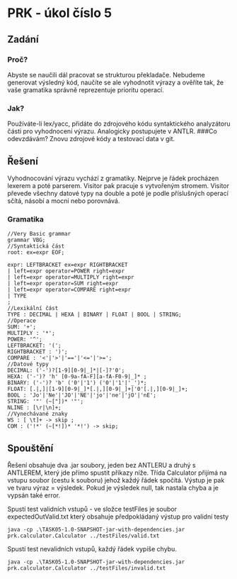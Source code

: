 # PRK - úkol číslo 5
## Zadání 
### Proč?
Abyste se naučili dál pracovat se strukturou překladače. Nebudeme generovat výsledný kód, naučíte se ale vyhodnotit výrazy a ověříte tak, že vaše gramatika správně reprezentuje prioritu operací.
### Jak?
Používáte-li lex/yacc, přidáte do zdrojového kódu syntaktického analyzátoru části pro vyhodnocení výrazu. Analogicky postupujete v ANTLR.
###Co odevzdávám?
Znovu zdrojové kódy a testovací data v git.


## Řešení
Vyhodnocování výrazu vychází z gramatiky. Nejprve je řádek procházen lexerem a poté parserem. Visitor pak pracuje s vytvořeným stromem.
Visitor převede všechny datové typy na double a poté je podle příslušných operací sčítá, násobí a mocní nebo porovnává.

### Gramatika
    //Very Basic grammar
    grammar VBG;
    //Syntaktická část
    root: ex=expr EOF;
    
    expr: LEFTBRACKET ex=expr RIGHTBRACKET
    | left=expr operator=POWER right=expr
    | left=expr operator=MULTIPLY right=expr
    | left=expr operator=SUM right=expr
    | left=expr operator=COMPARE right=expr
    | TYPE
    ;
    //Lexikální část
    TYPE : DECIMAL | HEXA | BINARY | FLOAT | BOOL | STRING;
    //Operace
    SUM: '+';
    MULTIPLY : '*';
    POWER: '^';
    LEFTBRACKET: '(';
    RIGHTBRACKET : ')';
    COMPARE : '<'|'>'|'=='|'<='|'>=';
    //Datové typy
    DECIMAL: ('-')?[1-9][0-9|_]*|[-]?'0';
    HEXA: ('-')? 'h' [0-9a-fA-F][a-fA-F0-9|_]* ;
    BINARY: ('-')? 'b' ('0'|'1') ('0'|'1'|'_')*;
    FLOAT: [.|,]|[1-9][0-9|_]*[.|,][0-9|_]+|'0'[.|,][0-9|_]+;
    BOOL : 'Jo'|'Ne'|'JO'|'NE'|'jo'|'ne'|'jO'|'nE';
    STRING: '"' (~["])* '"';
    NLINE : [\r|\n]+;
    //Vynechávané znaky
    WS : [ \t]+ -> skip ;
    COM : ('!*' (~[*!])* '*!') -> skip;


## Spouštění
Řešení obsahuje dva .jar soubory, jeden bez ANTLERU a druhý s ANTLEREM, který jde přímo spustit příkazy níže. Třída Calculator přijímá na vstupu soubor (cestu k souboru) jehož každý řádek spočítá. 
Výstup je pak ve tvaru výraz = výsledek. Pokud je výsledek null, tak nastala chyba a je vypsán také error.

Spustí test validních vstupů - ve složce testFiles je soubor expectedOutValid.txt který obsahuje předpokládaný výstup pro validní testy

    java -cp .\TASK05-1.0-SNAPSHOT-jar-with-dependencies.jar prk.calculator.Calculator ../testFiles/valid.txt  

Spustí test nevalidních vstupů, každý řádek vypíše chybu.

    java -cp .\TASK05-1.0-SNAPSHOT-jar-with-dependencies.jar prk.calculator.Calculator ../testFiles/invalid.txt  
